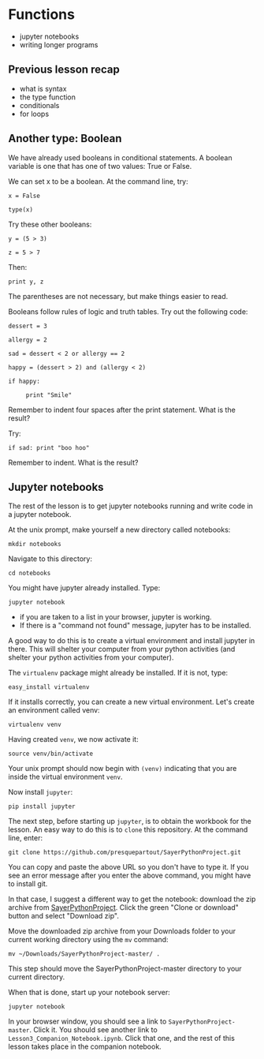 # Functions

- jupyter notebooks
- writing longer programs

## Previous lesson recap

- what is syntax
- the type function
- conditionals
- for loops

## Another type: Boolean

We have already used booleans in conditional statements. A boolean variable is one that has one of two values: True or False. 

We can set x to be a boolean. At the command line, try: 

`x = False`

`type(x)`

Try these other booleans: 

`y = (5 > 3)`

`z = 5 > 7`

Then: 

`print y, z`

The parentheses are not necessary, but make things easier to read. 

Booleans follow rules of logic and truth tables. Try out the following code: 

`dessert = 3`

`allergy = 2`

`sad = dessert < 2 or allergy == 2`

`happy = (dessert > 2) and (allergy < 2)`

`if happy:`

`     print "Smile"`
     
Remember to indent four spaces after the print statement. What is the result? 

Try:

`if sad:
     print "boo hoo"`
     
Remember to indent. What is the result?

## Jupyter notebooks

The rest of the lesson is to get jupyter notebooks running and write code in a jupyter notebook. 

At the unix prompt, make yourself a new directory called notebooks: 

`mkdir notebooks`

Navigate to this directory:

`cd notebooks`

You might have jupyter already installed. Type: 

`jupyter notebook`

- if you are taken to a list in your browser, jupyter is working. 
- If there is a "command not found" message, jupyter has to be installed. 

A good way to do this is to create a virtual environment and install jupyter in there. This will shelter your computer from your python activities (and shelter your python activities from your computer). 

The `virtualenv` package might already be installed. If it is not, type: 

`easy_install virtualenv`

If it installs correctly, you can create a new virtual environment. Let's create an environment called venv: 

`virtualenv venv`

Having created `venv`, we now activate it: 

`source venv/bin/activate`

Your unix prompt should now begin with `(venv)` indicating that you are inside the virtual environment `venv`. 

Now install `jupyter`: 

`pip install jupyter`

The next step, before starting up `jupyter`, is to obtain the workbook for the lesson. 
An easy way to do this is to `clone` this repository. At the command line, enter: 

`git clone https://github.com/presquepartout/SayerPythonProject.git`

You can copy and paste the above URL so you don't have to type it. 
If you see an error message after you enter the above command, you might have to install git. 

In that case, I suggest a different way to get the notebook: download the zip archive from [SayerPythonProject](https://github.com/presquepartout/SayerPythonProject). Click the green "Clone or download" button and select "Download zip". 

Move the downloaded zip archive from your Downloads folder to your current working directory using the `mv` command: 

`mv ~/Downloads/SayerPythonProject-master/ .`

This step should move the SayerPythonProject-master directory to your current directory. 

When that is done, start up your notebook server: 

`jupyter notebook`

In your browser window, you should see a link to `SayerPythonProject-master`. Click it. You should see another link to `Lesson3_Companion_Notebook.ipynb`. Click that one, and the rest of this lesson takes place in the companion notebook. 

     




